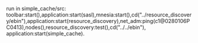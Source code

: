 run in simple_cache/src:
toolbar:start(),application:start(sasl),mnesia:start(),cd("../resource_discovery/ebin"),application:start(resource_discovery),net_adm:ping(c1@0280106PC0413),nodes(),resource_discovery:test(),cd("../../ebin"), application:start(simple_cache).